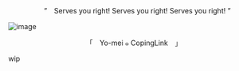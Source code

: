 <p align="center"> 　”　Serves you right! Serves you right! Serves you right!  ”　 </p>

![image](https://github.com/user-attachments/assets/5bd328a7-9da6-4285-a02b-7a5775df9d1a) 

<p align="center"> 「　Yo-mei ๑ CopingLink　」  </p>

wip
